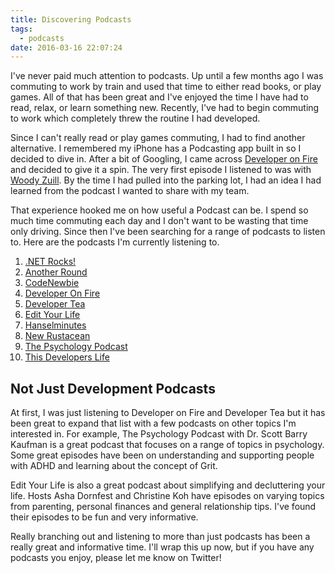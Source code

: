 ```yaml
---
title: Discovering Podcasts
tags:
  - podcasts
date: 2016-03-16 22:07:24
---
```



I've never paid much attention to podcasts. Up until a few months ago I was
commuting to work by train and used that time to either read books, or play
games. All of that has been great and I've enjoyed the time I have had to read,
relax, or learn something new. Recently, I've had to begin commuting to work
which completely threw the routine I had developed.

Since I can't really read or play games commuting, I had to find another
alternative. I remembered my iPhone has a Podcasting app built in so I decided
to dive in. After a bit of Googling, I came across [Developer on
Fire](http://developeronfire.com/) and decided to give it a spin. The very first
episode I listened to was with [Woody
Zuill](http://developeronfire.com/episode-054-woody-zuill-turn-up-the-good). By
the time I had pulled into the parking lot, I had an idea I had learned from the
podcast I wanted to share with my team.

That experience hooked me on how useful a Podcast can be. I spend so much time
commuting each day and I don't want to be wasting that time only driving. Since
then I've been searching for a range of podcasts to listen to. Here are the
podcasts I'm currently listening to.

1. [.NET Rocks!](https://www.dotnetrocks.com/)
1. [Another Round](http://www.buzzfeed.com/anotherround)
1. [CodeNewbie](http://www.codenewbie.org/)
1. [Developer On Fire](http://developeronfire.com/)
1. [Developer Tea](https://developertea.com/)
1. [Edit Your Life](http://www.edityourlifeshow.com/)
1. [Hanselminutes](http://hanselminutes.com/)
1. [New Rustacean](http://www.newrustacean.com/)
1. [The Psychology Podcast](http://thepsychologypodcast.com/)
1. [This Developers Life](http://thisdeveloperslife.com/)

## Not Just Development Podcasts

At first, I was just listening to Developer on Fire and Developer Tea but it has
been great to expand that list with a few podcasts on other topics I'm
interested in. For example, The Psychology Podcast with Dr. Scott Barry Kaufman
is a great podcast that focuses on a range of topics in psychology. Some great
episodes have been on understanding and supporting people with ADHD and learning
about the concept of Grit.

Edit Your Life is also a great podcast about simplifying and decluttering your
life. Hosts Asha Dornfest and Christine Koh have episodes on varying topics from
parenting, personal finances and general relationship tips. I've found their
episodes to be fun and very informative.

Really branching out and listening to more than just podcasts has been a really
great and informative time. I'll wrap this up now, but if you have any podcasts
you enjoy, please let me know on Twitter!
